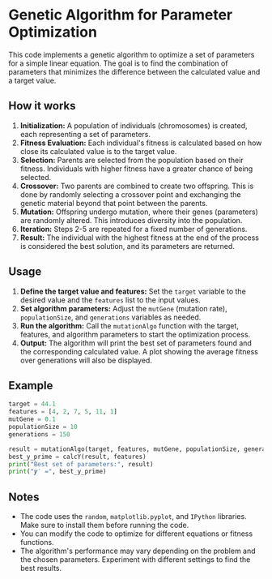 # Genetic Algorithm for Parameter Optimization

This code implements a genetic algorithm to optimize a set of parameters for a simple linear equation. The goal is to find the combination of parameters that minimizes the difference between the calculated value and a target value.

## How it works

1. **Initialization:** A population of individuals (chromosomes) is created, each representing a set of parameters.
2. **Fitness Evaluation:** Each individual's fitness is calculated based on how close its calculated value is to the target value.
3. **Selection:** Parents are selected from the population based on their fitness. Individuals with higher fitness have a greater chance of being selected.
4. **Crossover:** Two parents are combined to create two offspring. This is done by randomly selecting a crossover point and exchanging the genetic material beyond that point between the parents.
5. **Mutation:** Offspring undergo mutation, where their genes (parameters) are randomly altered. This introduces diversity into the population.
6. **Iteration:** Steps 2-5 are repeated for a fixed number of generations.
7. **Result:** The individual with the highest fitness at the end of the process is considered the best solution, and its parameters are returned.

## Usage

1. **Define the target value and features:** Set the `target` variable to the desired value and the `features` list to the input values.
2. **Set algorithm parameters:** Adjust the `mutGene` (mutation rate), `populationSize`, and `generations` variables as needed.
3. **Run the algorithm:** Call the `mutationAlgo` function with the target, features, and algorithm parameters to start the optimization process.
4. **Output:** The algorithm will print the best set of parameters found and the corresponding calculated value. A plot showing the average fitness over generations will also be displayed.

## Example
```python 
target = 44.1 
features = [4, 2, 7, 5, 11, 1] 
mutGene = 0.1 
populationSize = 10 
generations = 150

result = mutationAlgo(target, features, mutGene, populationSize, generations) 
best_y_prime = calcY(result, features) 
print("Best set of parameters:", result) 
print("𝒚′ =", best_y_prime)
```

## Notes

- The code uses the `random`, `matplotlib.pyplot`, and `IPython` libraries. Make sure to install them before running the code.
- You can modify the code to optimize for different equations or fitness functions.
- The algorithm's performance may vary depending on the problem and the chosen parameters. Experiment with different settings to find the best results.
